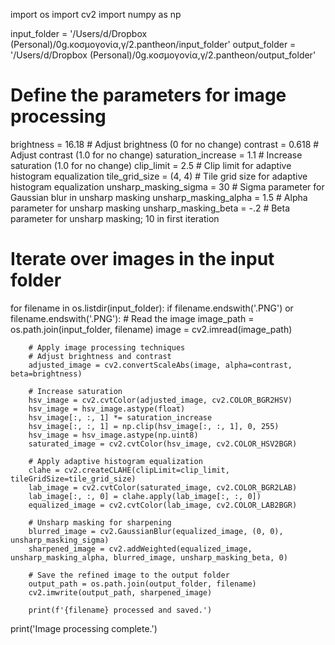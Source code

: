 import os
import cv2
import numpy as np

input_folder = '/Users/d/Dropbox (Personal)/0g.κοσμογονία,γ/2.pantheon/input_folder'
output_folder = '/Users/d/Dropbox (Personal)/0g.κοσμογονία,γ/2.pantheon/output_folder'

# Define the parameters for image processing
brightness = 16.18  # Adjust brightness (0 for no change)
contrast = 0.618  # Adjust contrast (1.0 for no change)
saturation_increase = 1.1  # Increase saturation (1.0 for no change)
clip_limit = 2.5  # Clip limit for adaptive histogram equalization
tile_grid_size = (4, 4)  # Tile grid size for adaptive histogram equalization
unsharp_masking_sigma = 30  # Sigma parameter for Gaussian blur in unsharp masking
unsharp_masking_alpha = 1.5  # Alpha parameter for unsharp masking
unsharp_masking_beta = -.2  # Beta parameter for unsharp masking; 10 in first iteration

# Iterate over images in the input folder
for filename in os.listdir(input_folder):
    if filename.endswith('.PNG') or filename.endswith('.PNG'):
        # Read the image
        image_path = os.path.join(input_folder, filename)
        image = cv2.imread(image_path)

        # Apply image processing techniques
        # Adjust brightness and contrast
        adjusted_image = cv2.convertScaleAbs(image, alpha=contrast, beta=brightness)

        # Increase saturation
        hsv_image = cv2.cvtColor(adjusted_image, cv2.COLOR_BGR2HSV)
        hsv_image = hsv_image.astype(float)
        hsv_image[:, :, 1] *= saturation_increase
        hsv_image[:, :, 1] = np.clip(hsv_image[:, :, 1], 0, 255)
        hsv_image = hsv_image.astype(np.uint8)
        saturated_image = cv2.cvtColor(hsv_image, cv2.COLOR_HSV2BGR)

        # Apply adaptive histogram equalization
        clahe = cv2.createCLAHE(clipLimit=clip_limit, tileGridSize=tile_grid_size)
        lab_image = cv2.cvtColor(saturated_image, cv2.COLOR_BGR2LAB)
        lab_image[:, :, 0] = clahe.apply(lab_image[:, :, 0])
        equalized_image = cv2.cvtColor(lab_image, cv2.COLOR_LAB2BGR)

        # Unsharp masking for sharpening
        blurred_image = cv2.GaussianBlur(equalized_image, (0, 0), unsharp_masking_sigma)
        sharpened_image = cv2.addWeighted(equalized_image, unsharp_masking_alpha, blurred_image, unsharp_masking_beta, 0)

        # Save the refined image to the output folder
        output_path = os.path.join(output_folder, filename)
        cv2.imwrite(output_path, sharpened_image)

        print(f'{filename} processed and saved.')

print('Image processing complete.')
